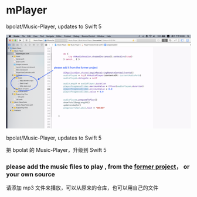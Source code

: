 # mPlayer
bpolat/Music-Player, updates to Swift 5




<img src="imgs/one.png">



bpolat/Music-Player, updates to Swift 5

把 bpolat 的 Music-Player，升级到  Swift 5



### please add the music files to play , from the [former project](https://github.com/bpolat/Music-Player)， or your own source

请添加 mp3 文件来播放，可以从原来的仓库，也可以用自己的文件